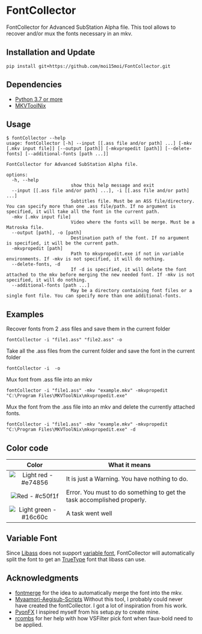 # FontCollector
FontCollector for Advanced SubStation Alpha file.
This tool allows to recover and/or mux the fonts necessary in an mkv.
## Installation and Update
```
pip install git+https://github.com/moi15moi/FontCollector.git
```
## Dependencies
-  [Python 3.7 or more](https://www.python.org/downloads/)
-  [MKVToolNix](https://www.fosshub.com/MKVToolNix.html)

## Usage
```console
$ fontCollector --help
usage: fontCollector [-h] --input [[.ass file and/or path] ...] [-mkv [.mkv input file]] [--output [path]] [-mkvpropedit [path]] [--delete-fonts] [--additional-fonts [path ...]]

FontCollector for Advanced SubStation Alpha file.

options:
  -h, --help
						show this help message and exit
  --input [[.ass file and/or path] ...], -i [[.ass file and/or path] ...]
                        Subtitles file. Must be an ASS file/directory. You can specify more than one .ass file/path. If no argument is specified, it will take all the font in the current path.
  -mkv [.mkv input file]
                        Video where the fonts will be merge. Must be a Matroska file.
  --output [path], -o [path]
                        Destination path of the font. If no argument is specified, it will be the current path.
  -mkvpropedit [path]
						Path to mkvpropedit.exe if not in variable environments. If -mkv is not specified, it will do nothing.
  --delete-fonts, -d
						If -d is specified, it will delete the font attached to the mkv before merging the new needed font. If -mkv is not specified, it will do nothing.
  --additional-fonts [path ...]
                        May be a directory containing font files or a single font file. You can specify more than one additional-fonts.
```
## Examples
Recover fonts from 2 .ass files and save them in the current folder
```
fontCollector -i "file1.ass" "file2.ass" -o
```
Take all the .ass files from the current folder and save the font in the current folder
```
fontCollector -i  -o
```
Mux font from .ass file into an mkv
```
fontCollector -i "file1.ass" -mkv "example.mkv" -mkvpropedit "C:\Program Files\MKVToolNix\mkvpropedit.exe"
```

Mux the font from the .ass file into an mkv and delete the currently attached fonts.
```
fontCollector -i "file1.ass" -mkv "example.mkv" -mkvpropedit "C:\Program Files\MKVToolNix\mkvpropedit.exe" -d
```
## Color code
|Color|What it means|
|:--:|--|
|![Light red - #e74856](https://via.placeholder.com/15/e74856/e74856.png)|It is just a Warning. You have nothing to do.|
|![Red - #c50f1f](https://via.placeholder.com/15/c50f1f/c50f1f.png)|Error. You must to do something to get the task accomplished properly.|
|![Light green - #16c60c](https://via.placeholder.com/15/16c60c/16c60c.png)|A task went well|
## Variable Font
Since [Libass](https://github.com/libass/libass) does not support [variable font](https://docs.microsoft.com/en-us/typography/opentype/spec/otvaroverview), FontCollector will automatically split the font to get an [TrueType](https://docs.microsoft.com/en-us/typography/truetype) font that libass can use.
## Acknowledgments
 - [fontmerge](https://github.com/WheneverDev/fontmerge) for the idea to automatically merge the font into the mkv.
 - [Myaamori-Aegisub-Scripts](https://github.com/TypesettingTools/Myaamori-Aegisub-Scripts) Without this tool, I probably could never have created the fontCollector. I got a lot of inspiration from his work.
 - [PyonFX](https://github.com/CoffeeStraw/PyonFX) I inspired myself from his setup.py to create mine.
 - [rcombs](https://github.com/rcombs) for her help with how VSFilter pick font when faux-bold need to be applied.